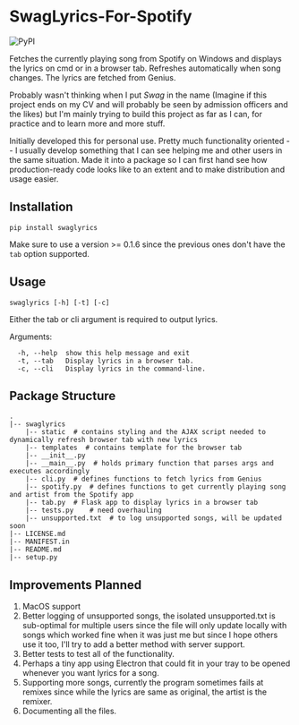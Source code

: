 # SwagLyrics-For-Spotify 
![PyPI](https://img.shields.io/pypi/v/swaglyrics.svg)

Fetches the currently playing song from Spotify on Windows and displays the lyrics on cmd or in a browser tab.
Refreshes automatically when song changes. The lyrics are fetched from Genius.

Probably wasn't thinking when I put _Swag_ in the name (Imagine if this project ends on my CV and will probably be seen 
by admission officers and the likes) but I'm mainly trying to build this project as far as I can, 
for practice and to learn more and more stuff.

Initially developed this for personal use. Pretty much functionality oriented -- I usually develop something that I
can see helping me and other users in the same situation. 
Made it into a package so I can first hand see how production-ready code looks like to an extent and to make 
distribution and usage easier.

## Installation
```
pip install swaglyrics
```
Make sure to use a version >= 0.1.6 since the previous ones don't have the `tab` option supported.

## Usage
`swaglyrics [-h] [-t] [-c]`

Either the tab or cli argument is required to output lyrics.

Arguments:
```
  -h, --help  show this help message and exit
  -t, --tab   Display lyrics in a browser tab.
  -c, --cli   Display lyrics in the command-line.
```

## Package Structure
```
.
|-- swaglyrics
    |-- static  # contains styling and the AJAX script needed to dynamically refresh browser tab with new lyrics
    |-- templates  # contains template for the browser tab
    |-- __init__.py
    |-- __main__.py  # holds primary function that parses args and executes accordingly
    |-- cli.py  # defines functions to fetch lyrics from Genius
    |-- spotify.py  # defines functions to get currently playing song and artist from the Spotify app
    |-- tab.py  # Flask app to display lyrics in a browser tab
    |-- tests.py    # need overhauling
    |-- unsupported.txt  # to log unsupported songs, will be updated soon
|-- LICENSE.md
|-- MANIFEST.in
|-- README.md
|-- setup.py
```

## Improvements Planned
1. MacOS support
2. Better logging of unsupported songs, the isolated unsupported.txt is sub-optimal for multiple users since the
file will only update locally with songs which worked fine when it was just me but since I hope others use it too, I'll
try to add a better method with server support.
3. Better tests to test all of the functionality.
4. Perhaps a tiny app using Electron that could fit in your tray to be opened whenever you want lyrics for a song.
5. Supporting more songs, currently the program sometimes fails at remixes since while the lyrics are same as original,
 the artist is the remixer.
6. Documenting all the files.



